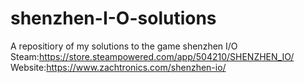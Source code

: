 # shenzhen-I-O-solutions
A repositiory of my solutions to the game shenzhen I/O 
Steam:https://store.steampowered.com/app/504210/SHENZHEN_IO/
Website:https://www.zachtronics.com/shenzhen-io/
